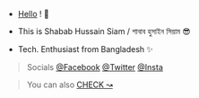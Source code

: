- [Hello](https://sh808siam.github.io) ! 👋

- This is Shabab Hussain Siam / শাবাব হুসাইন সিয়াম 😎

- Tech. Enthusiast from Bangladesh ✨

> Socials [@Facebook](https://www.facebook.com/sh808siam) [@Twitter](https://www.twitter.com/sh808siam) [@Insta](https://www.instagram.com/sh808siam)

> You can also [CHECK ↝](https://github.com/sh808siam/CSE110-BRACU/)

<meta name="google-site-verification" content="FI9_-R2yerwECFqak56hn1N2K1XB6bwzcREHJaqL7aU" />
